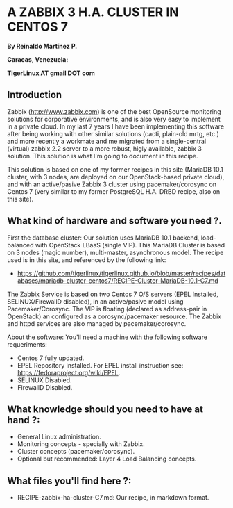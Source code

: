# A ZABBIX 3 H.A. CLUSTER IN CENTOS 7

**By Reinaldo Martínez P.**

**Caracas, Venezuela:**

**TigerLinux AT gmail DOT com**


## Introduction

Zabbix (http://www.zabbix.com) is one of the best OpenSource monitoring solutions for corporative environments, and is also very easy to implement in a private cloud. In my last 7 years I have been implementing this software after being working with other similar solutions (cacti, plain-old mrtg, etc.) and more recently a workmate and me migrated from a single-central (virtual) zabbix 2.2 server to a more robust, higly available, zabbix 3 solution. This solution is what I'm going to document in this recipe.

This solution is based on one of my former recipes in this site (MariaDB 10.1 cluster, with 3 nodes, are deployed on our OpenStack-based private cloud), and with an active/pasive Zabbix 3 cluster using pacemaker/corosync on Centos 7 (very similar to my former PostgreSQL H.A. DRBD recipe, also on this site).


## What kind of hardware and software you need ?.

First the database cluster: Our solution uses MariaDB 10.1 backend, load-balanced with OpenStack LBaaS (single VIP). This MariaDB Cluster is based on 3 nodes (magic number), multi-master, asynchronous model. The recipe used is in this site, and referenced by the following link:

* https://github.com/tigerlinux/tigerlinux.github.io/blob/master/recipes/databases/mariadb-cluster-centos7/RECIPE-Cluster-MariaDB-10.1-C7.md

The Zabbix Service is based on two Centos 7 O/S servers (EPEL Installed, SELINUX/FirewallD disabled), in an active/pasive model using Pacemaker/Corosync. The VIP is floating (declared as address-pair in OpenStack) an configured as a corosync/pacemaker resource. The Zabbix and httpd services are also managed by pacemaker/corosync.

About the software: You'll need a machine with the following software requeriments:

* Centos 7 fully updated.
* EPEL Repository installed. For EPEL install instruction see: https://fedoraproject.org/wiki/EPEL.
* SELINUX Disabled.
* FirewallD Disabled.


## What knowledge should you need to have at hand ?:

* General Linux administration.
* Monitoring concepts - specially with Zabbix.
* Cluster concepts (pacemaker/corosync).
* Optional but recommended: Layer 4 Load Balancing concepts.


## What files you'll find here ?:

* RECIPE-zabbix-ha-cluster-C7.md: Our recipe, in markdown format.

